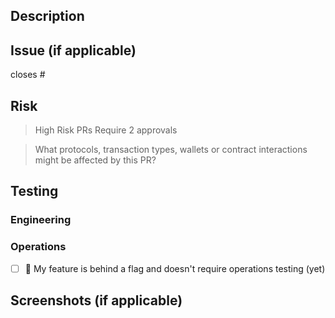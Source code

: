 ## Description

<!-- Please describe your changes -->

## Issue (if applicable)

<!-----------------------------------------------------------------------------
If applicable, please link to the github issue and put `closes #XXXX` in your comment to auto-close the issue that your PR fixes.
------------------------------------------------------------------------------>

closes #

## Risk

> High Risk PRs Require 2 approvals

<!-----------------------------------------------------------------------------
Outline the scope of your changes and the risk associated with them. You must use your discretion as an engineer to determine the potential impact of your changes.

WARNING: If your PR introduces a new on-chain transaction or modifies an existing one, please add the "High-Risk" label to this PR and ask for 2 reviewers to approve it before merging.

E.g. an upgrade to `hdwallet` or core state management would be considered higher risk, and might require a full regression test. UI or isolated view changes, or something behind a feature flag may have near zero risk. Small bug fixes might require testing isolated to the specific fix.
------------------------------------------------------------------------------>

> What protocols, transaction types, wallets or contract interactions might be affected by this PR?

## Testing

<!-----------------------------------------------------------------------------
We treat every PR to be merged with the same scrutiny as if we were merging directly to production.

Your PR will not be merged if you do not complete the sections below for our engineering and operations teams to test.
------------------------------------------------------------------------------>

### Engineering

<!-----------------------------------------------------------------------------
Include sufficient information here for an engineer to test your PR. This may include how to test locally, in a built environment, changes to infrastructure etc.
------------------------------------------------------------------------------>

### Operations

- [ ] :checkered_flag: My feature is behind a flag and doesn't require operations testing (yet)

<!-----------------------------------------------------------------------------
If your changes have a user-facing impact, describe how a non-technical QA team can functionally test your changes in a preview environment.

If they are not user-facing please describe how to test for any regressions that may occur.
------------------------------------------------------------------------------>

## Screenshots (if applicable)
